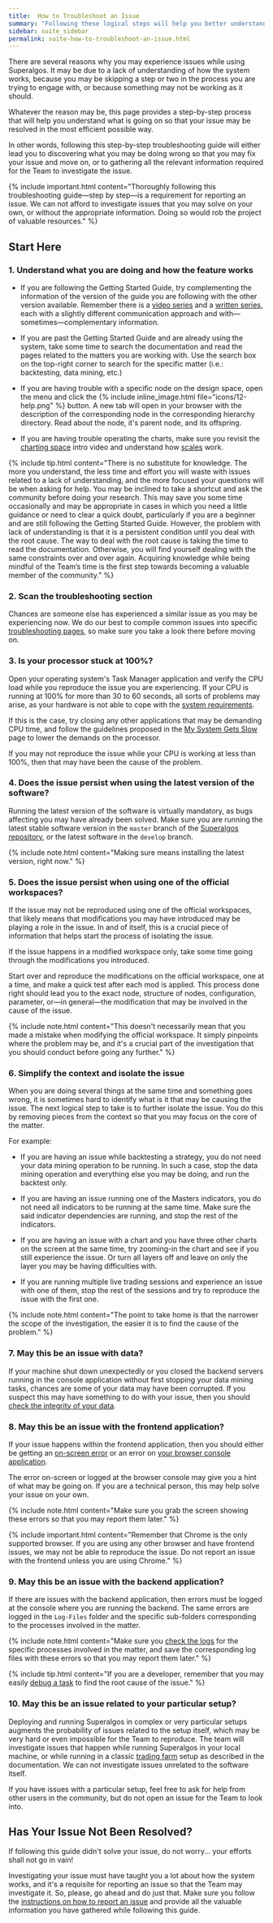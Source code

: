 ```yaml
---
title:  How to Troubleshoot an Issue
summary: "Following these logical steps will help you better understand the system and find solutions to most of the issues you may run into."
sidebar: suite_sidebar
permalink: suite-how-to-troubleshoot-an-issue.html
---
```


There are several reasons why you may experience issues while using Superalgos. It may be due to a lack of understanding of how the system works, because you may be skipping a step or two in the process you are trying to engage with, or because something may not be working as it should. 

Whatever the reason may be, this page provides a step-by-step process that will help you understand what is going on so that your issue may be resolved in the most efficient possible way. 

In other words, following this step-by-step troubleshooting guide will either lead you to discovering what you may be doing wrong so that you may fix your issue and move on, or to gathering all the relevant information required for the Team to investigate the issue.

{% include important.html content="Thoroughly following this troubleshooting guide&mdash;step by step&mdash;is a requirement for reporting an issue. We can not afford to investigate issues that you may solve on your own, or without the appropriate information. Doing so would rob the project of valuable resources." %}

## Start Here

### 1. Understand what you are doing and how the feature works

* If you are following the Getting Started Guide, try complementing the information of the version of the guide you are following with the other version available. Remember there is a [video series](suite-step-1-video.html) and a [written series](suite-step-1.html), each with a slightly different communication approach and with&mdash;sometimes&mdash;complementary information.

* If you are past the Getting Started Guide and are already using the system, take some time to search the documentation and read the pages related to the matters you are working with. Use the search box on the top-right corner to search for the specific matter (i.e.: backtesting, data mining, etc.)

* If you are having trouble with a specific node on the design space, open the menu and click the {% include inline_image.html file="icons/12-help.png" %} button. A new tab will open in your browser with the description of the corresponding node in the corresponding hierarchy directory. Read about the node, it's parent node, and its offspring.

* If you are having trouble operating the charts, make sure you revisit the [charting space](suite-step-3-video.html) intro video and understand how [scales](suite-scale-boxes.html) work.

{% include tip.html content="There is no substitute for knowledge. The more you understand, the less time and effort you will waste with issues related to a lack of understanding, and the more focused your questions will be when asking for help. You may be inclined to take a shortcut and ask the community before doing your research. This may save you some time occasionally and may be appropriate in cases in which you need a little guidance or need to clear a quick doubt, particularly if you are a beginner and are still following the Getting Started Guide. However, the problem with lack of understanding is that it is a persistent condition until you deal with the root cause. The way to deal with the root cause is taking the time to read the documentation. Otherwise, you will find yourself dealing with the same constraints over and over again. Acquiring knowledge while being mindful of the Team’s time is the first step towards becoming a valuable member of the community." %}

### 2. Scan the troubleshooting section

Chances are someone else has experienced a similar issue as you may be experiencing now. We do our best to compile common issues into specific [troubleshooting pages](suite-troubleshooting-node-is-not-recognized-as-a-command.html), so make sure you take a look there before moving on.

### 3. Is your processor stuck at 100%?

Open your operating system's Task Manager application and verify the CPU load while you reproduce the issue you are experiencing. If your CPU is running at 100% for more than 30 to 60 seconds, all sorts of problems may arise, as your hardware is not able to cope with the [system requirements](suite-system-requirements.html). 

If this is the case, try closing any other applications that may be demanding CPU time, and follow the guidelines proposed in the [My System Gets Slow](suite-troubleshooting-my-system-gets-slow.html) page to lower the demands on the processor.

If you may not reproduce the issue while your CPU is working at less than 100%, then that may have been the cause of the problem.

### 4. Does the issue persist when using the latest version of the software?

Running the latest version of the software is virtually mandatory, as bugs affecting you may have already been solved. Make sure you are running the latest stable software version in the ```master``` branch of the <a href="https://github.com/Superalgos/Superalgos" rel="nofollow" rel="noopener" target="_blank">Superalgos repository</a>, or the latest software in the ```develop``` branch. 

{% include note.html content="Making sure means installing the latest version, right now." %}

### 5. Does the issue persist when using one of the official workspaces?

If the issue may not be reproduced using one of the official workspaces, that likely means that modifications you may have introduced may be playing a role in the issue. In and of itself, this is a crucial piece of information that helps start the process of isolating the issue. 

If the issue happens in a modified workspace only, take some time going through the modifications you introduced. 

Start over and reproduce the modifications on the official workspace, one at a time, and make a quick test after each mod is applied. This process done right should lead you to the exact node, structure of nodes, configuration, parameter, or&mdash;in general&mdash;the modification that may be involved in the cause of the issue.

{% include note.html content="This doesn't necessarily mean that you made a mistake when modifying the official workspace. It simply pinpoints where the problem may be, and it's a crucial part of the investigation that you should conduct before going any further." %}

### 6. Simplify the context and isolate the issue

When you are doing several things at the same time and something goes wrong, it is sometimes hard to identify what is it that may be causing the issue. The next logical step to take is to further isolate the issue. You do this by removing pieces from the context so that you may focus on the core of the matter.

For example:

* If you are having an issue while backtesting a strategy, you do not need your data mining operation to be running. In such a case, stop the data mining operation and everything else you may be doing, and run the backtest only.

* If you are having an issue running one of the Masters indicators, you do not need all indicators to be running at the same time. Make sure the said indicator dependencies are running, and stop the rest of the indicators.

* If you are having an issue with a chart and you have three other charts on the screen at the same time, try zooming-in the chart and see if you still experience the issue. Or turn all layers off and leave on only the layer you may be having difficulties with.

* If you are running multiple live trading sessions and experience an issue with one of them, stop the rest of the sessions and try to reproduce the issue with the first one.

{% include note.html content="The point to take home is that the narrower the scope of the investigation, the easier it is to find the cause of the problem." %}

### 7. May this be an issue with data?

If your machine shut down unexpectedly or you closed the backend servers running in the console application without first stopping your data mining tasks, chances are some of your data may have been corrupted. If you suspect this may have something to do with your issue, then you should [check the integrity of your data](suite-troubleshooting-check-data-integrity.html).

### 8. May this be an issue with the frontend application?

If your issue happens within the frontend application, then you should either be getting an [on-screen error](suite-troubleshooting-on-screen-errors-and-warnings.html) or an error on [your browser console application](suite-troubleshooting-check-for-errors-at-the-browser.html).

The error on-screen or logged at the browser console may give you a hint of what may be going on. If you are a technical person, this may help solve your issue on your own.

{% include note.html content="Make sure you grab the screen showing these errors so that you may report them later." %}

{% include important.html content="Remember that Chrome is the only supported browser. If you are using any other browser and have frontend issues, we may not be able to reproduce the issue. Do not report an issue with the frontend unless you are using Chrome." %}

### 9. May this be an issue with the backend application?

If there are issues with the backend application, then errors must be logged at the console where you are running the backend. The same errors are logged in the ```Log-Files``` folder and the specific sub-folders corresponding to the processes involved in the matter.

{% include note.html content="Make sure you [check the logs](suite-troubleshooting-consulting-logs.html) for the specific processes involved in the matter, and save the corresponding log files with these errors so that you may report them later." %}

{% include tip.html content="If you are a developer, remember that you may easily [debug a task](suite-developers-debugging-a-task.html) to find the root cause of the issue." %}

### 10. May this be an issue related to your particular setup?

Deploying and running Superalgos in complex or very particular setups augments the probability of issues related to the setup itself, which may be very hard or even impossible for the Team to reproduce. The team will investigate issues that happen while running Superalgos in your local machine, or while running in a classic [trading farm](suite-fundamental-trading-farms-concepts.html) setup as described in the documentation. We can not investigate issues unrelated to the software itself.

If you have issues with a particular setup, feel free to ask for help from other users in the community, but do not open an issue for the Team to look into.

## Has Your Issue Not Been Resolved?

If following this guide didn't solve your issue, do not worry... your efforts shall not go in vain! 

Investigating your issue must have taught you a lot about how the system works, and it's a requisite for reporting an issue so that the Team may investigate it. So, please, go ahead and do just that. Make sure you follow the [instructions on how to report an issue](suite-how-to-report-an-issue.html) and provide all the valuable information you have gathered while following this guide.